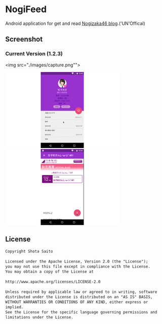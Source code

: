 NogiFeed
========

Android application for get and read [Nogizaka46 blog](http://blog.nogizaka46.com).('UN'Offical)

Screenshot
------

### Current Version (1.2.3)

<img src="./images/capture.png"">
<div></div>
<img src="./images/nogifeed_member_detail.gif" style="width:px">
<div></div>
<img src="./images/nogifeed_image_download.gif" style="width:px">

License
------
```
Copyright Shota Saito

Licensed under the Apache License, Version 2.0 (the "License");
you may not use this file except in compliance with the License.
You may obtain a copy of the License at

http://www.apache.org/licenses/LICENSE-2.0

Unless required by applicable law or agreed to in writing, software
distributed under the License is distributed on an "AS IS" BASIS,
WITHOUT WARRANTIES OR CONDITIONS OF ANY KIND, either express or implied.
See the License for the specific language governing permissions and
limitations under the License.

```

